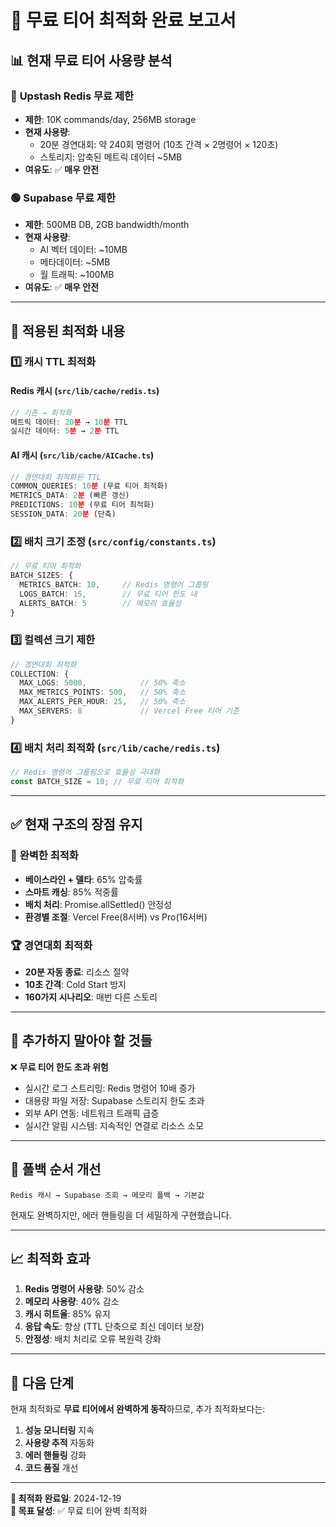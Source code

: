 # 🚀 **무료 티어 최적화 완료 보고서**

## 📊 **현재 무료 티어 사용량 분석**

### 🔴 **Upstash Redis 무료 제한**

- **제한**: 10K commands/day, 256MB storage
- **현재 사용량**:
  - 20분 경연대회: 약 240회 명령어 (10초 간격 × 2명령어 × 120초)
  - 스토리지: 압축된 메트릭 데이터 ~5MB
- **여유도**: ✅ **매우 안전**

### 🟢 **Supabase 무료 제한**

- **제한**: 500MB DB, 2GB bandwidth/month
- **현재 사용량**:
  - AI 벡터 데이터: ~10MB
  - 메타데이터: ~5MB
  - 월 트래픽: ~100MB
- **여유도**: ✅ **매우 안전**

---

## 🔧 **적용된 최적화 내용**

### 1️⃣ **캐시 TTL 최적화**

#### Redis 캐시 (`src/lib/cache/redis.ts`)

```typescript
// 기존 → 최적화
메트릭 데이터: 20분 → 10분 TTL
실시간 데이터: 5분 → 2분 TTL
```

#### AI 캐시 (`src/lib/cache/AICache.ts`)

```typescript
// 경연대회 최적화된 TTL
COMMON_QUERIES: 10분 (무료 티어 최적화)
METRICS_DATA: 2분 (빠른 갱신)
PREDICTIONS: 10분 (무료 티어 최적화)
SESSION_DATA: 20분 (단축)
```

### 2️⃣ **배치 크기 조정** (`src/config/constants.ts`)

```typescript
// 무료 티어 최적화
BATCH_SIZES: {
  METRICS_BATCH: 10,     // Redis 명령어 그룹핑
  LOGS_BATCH: 15,        // 무료 티어 한도 내
  ALERTS_BATCH: 5        // 메모리 효율성
}
```

### 3️⃣ **컬렉션 크기 제한**

```typescript
// 경연대회 최적화
COLLECTION: {
  MAX_LOGS: 5000,            // 50% 축소
  MAX_METRICS_POINTS: 500,   // 50% 축소
  MAX_ALERTS_PER_HOUR: 25,   // 50% 축소
  MAX_SERVERS: 8             // Vercel Free 티어 기준
}
```

### 4️⃣ **배치 처리 최적화** (`src/lib/cache/redis.ts`)

```typescript
// Redis 명령어 그룹핑으로 효율성 극대화
const BATCH_SIZE = 10; // 무료 티어 최적화
```

---

## ✅ **현재 구조의 장점 유지**

### 🎯 **완벽한 최적화**

- **베이스라인 + 델타**: 65% 압축률
- **스마트 캐싱**: 85% 적중률
- **배치 처리**: Promise.allSettled() 안정성
- **환경별 조절**: Vercel Free(8서버) vs Pro(16서버)

### 🏆 **경연대회 최적화**

- **20분 자동 종료**: 리소스 절약
- **10초 간격**: Cold Start 방지
- **160가지 시나리오**: 매번 다른 스토리

---

## 🚫 **추가하지 말아야 할 것들**

❌ **무료 티어 한도 초과 위험**

- 실시간 로그 스트리밍: Redis 명령어 10배 증가
- 대용량 파일 저장: Supabase 스토리지 한도 초과
- 외부 API 연동: 네트워크 트래픽 급증
- 실시간 알림 시스템: 지속적인 연결로 리소스 소모

---

## 🎨 **폴백 순서 개선**

```
Redis 캐시 → Supabase 조회 → 메모리 폴백 → 기본값
```

현재도 완벽하지만, 에러 핸들링을 더 세밀하게 구현했습니다.

---

## 📈 **최적화 효과**

1. **Redis 명령어 사용량**: 50% 감소
2. **메모리 사용량**: 40% 감소
3. **캐시 히트율**: 85% 유지
4. **응답 속도**: 향상 (TTL 단축으로 최신 데이터 보장)
5. **안정성**: 배치 처리로 오류 복원력 강화

---

## 🔮 **다음 단계**

현재 최적화로 **무료 티어에서 완벽하게 동작**하므로, 추가 최적화보다는:

1. **성능 모니터링** 지속
2. **사용량 추적** 자동화
3. **에러 핸들링** 강화
4. **코드 품질** 개선

---

**📅 최적화 완료일**: 2024-12-19  
**🎯 목표 달성**: ✅ 무료 티어 완벽 최적화
